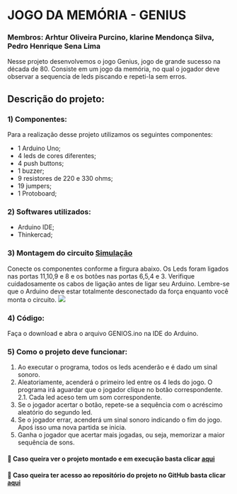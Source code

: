 # JOGO DA MEMÓRIA - GENIUS
   ### Membros: Arhtur Oliveira Purcino, klarine Mendonça Silva, Pedro Henrique Sena Lima
   Nesse projeto desenvolvemos o jogo Genius, jogo de grande sucesso na década de 80. Consiste em um jogo da memória, no qual o jogador deve observar a sequencia    de leds piscando e repeti-la sem erros. 

## Descrição do projeto:
### 1) Componentes:
   Para a realização desse projeto utilizamos os seguintes componentes:
   - 1 Arduino Uno;
   - 4 leds de cores diferentes;
   - 4 push buttons;
   - 1 buzzer;
   - 9 resistores de 220 e 330 ohms;
   - 19 jumpers;
   - 1 Protoboard;
### 2) Softwares utilizados:
   - Arduino IDE;
   - Thinkercad;
### 3) Montagem do circuito [Simulação](https://www.tinkercad.com/things/8TiDhaiXTgY-stunning-borwo/editel?sharecode=ec7bfpsGE1sXplnLPmfAaP4-AOo3FD9d2W1bEdCW9Pw)
   Conecte os componentes conforme a firgura abaixo. Os Leds foram ligados nas portas 11,10,9 e 8 e os botões nas portas 6,5,4 e 3. Verifique cuidadosamente os        cabos de ligação antes de ligar seu Arduino. Lembre-se que o Arduino deve estar totalmente desconectado da força enquanto você monta o circuito.
   ![](Esquemático/ESQUEMATICO_GENIOS.png)
  
### 4) Código:
   Faça o download e abra o arquivo GENIOS.ino na IDE do Arduino.
   
### 5) Como o projeto deve funcionar:
   1. Ao executar o programa, todos os leds acenderão e é dado um sinal sonoro.
   2.  Aleatoriamente, acenderá o primeiro led entre os 4 leds do jogo. O programa irá aguardar que o jogador clique no botão correspondente.
      2.1. Cada led aceso tem um som correspondente.
   3. Se o jogador acertar o botão, repete-se a sequência com o acréscimo aleatório do segundo led.
   4. Se o jogador errar, acenderá um sinal sonoro indicando o fim do jogo. Apoś isso uma nova partida se inicia.
   5. Ganha o jogador que acertar mais jogadas, ou seja, memorizar a maior sequência de sons.

#### :purple_heart: Caso queira ver o projeto montado e em execução basta clicar [aqui](https://drive.google.com/file/d/1h1jyK07l_1BTIVw9rjNBObkdOAVOMg_4/view)
#### :purple_heart: Caso queira ter acesso ao repositório do projeto no GitHub basta clicar [aqui](https://github.com/phslima/PIC_PROJETO)


  


  
  

